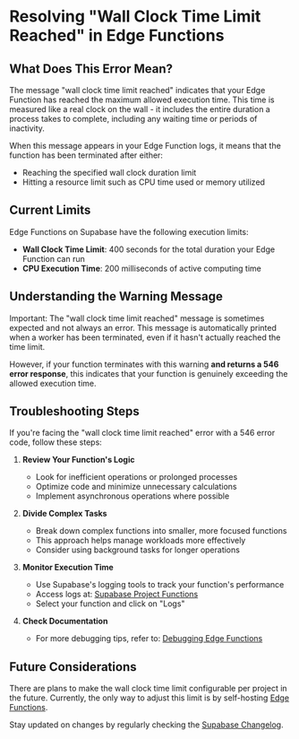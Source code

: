 # Resolving "Wall Clock Time Limit Reached" in Edge Functions

## What Does This Error Mean?

The message "wall clock time limit reached" indicates that your Edge Function has reached the maximum allowed execution time. This time is measured like a real clock on the wall - it includes the entire duration a process takes to complete, including any waiting time or periods of inactivity.

When this message appears in your Edge Function logs, it means that the function has been terminated after either:
- Reaching the specified wall clock duration limit
- Hitting a resource limit such as CPU time used or memory utilized

## Current Limits

Edge Functions on Supabase have the following execution limits:

- **Wall Clock Time Limit**: 400 seconds for the total duration your Edge Function can run
- **CPU Execution Time**: 200 milliseconds of active computing time

## Understanding the Warning Message

Important: The "wall clock time limit reached" message is sometimes expected and not always an error. This message is automatically printed when a worker has been terminated, even if it hasn't actually reached the time limit.

However, if your function terminates with this warning **and returns a 546 error response**, this indicates that your function is genuinely exceeding the allowed execution time.

## Troubleshooting Steps

If you're facing the "wall clock time limit reached" error with a 546 error code, follow these steps:

1. **Review Your Function's Logic**
   - Look for inefficient operations or prolonged processes
   - Optimize code and minimize unnecessary calculations
   - Implement asynchronous operations where possible

2. **Divide Complex Tasks**
   - Break down complex functions into smaller, more focused functions
   - This approach helps manage workloads more effectively
   - Consider using background tasks for longer operations

3. **Monitor Execution Time**
   - Use Supabase's logging tools to track your function's performance
   - Access logs at: [Supabase Project Functions](https://app.supabase.com/project/_/functions)
   - Select your function and click on "Logs"

4. **Check Documentation**
   - For more debugging tips, refer to: [Debugging Edge Functions](https://supabase.com/docs/guides/functions/debugging#logs--debugging)

## Future Considerations

There are plans to make the wall clock time limit configurable per project in the future. Currently, the only way to adjust this limit is by self-hosting [Edge Functions](https://github.com/supabase/edge-runtime/).

Stay updated on changes by regularly checking the [Supabase Changelog](https://github.com/orgs/supabase/discussions/categories/changelog).